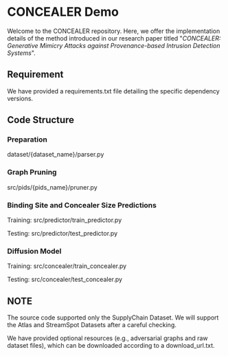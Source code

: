 # CONCEALER Demo
Welcome to the CONCEALER repository. Here, we offer the implementation details of the method introduced in our research paper titled "_CONCEALER: Generative Mimicry Attacks against Provenance-based Intrusion Detection Systems_".

## Requirement
We have provided a requirements.txt file detailing the specific dependency versions.

## Code Structure

### Preparation
dataset/{dataset_name}/parser.py

### Graph Pruning
src/pids/{pids_name}/pruner.py

### Binding Site and Concealer Size Predictions
Training:  src/predictor/train_predictor.py

Testing:   src/predictor/test_predictor.py

### Diffusion Model
Training:  src/concealer/train_concealer.py

Testing:   src/concealer/test_concealer.py

## NOTE
The source code supported only the SupplyChain Dataset. We will support the Atlas and StreamSpot Datasets after a careful checking.

We have provided optional resources (e.g., adversarial graphs and raw dataset files), which can be downloaded according to a download_url.txt.
